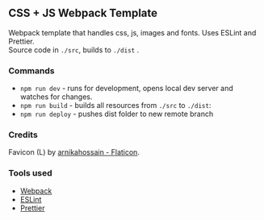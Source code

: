 ## CSS + JS Webpack Template

Webpack template that handles css, js, images and fonts.
Uses ESLint and Prettier.  
Source code in `./src`, builds to `./dist`
.

### Commands

- `npm run dev` - runs for development, opens local dev server and watches for changes.
- `npm run build` - builds all resources from `./src` to `./dist`:
- `npm run deploy` - pushes dist folder to new remote branch

### Credits

Favicon (L) by [arnikahossain - Flaticon](https://www.flaticon.com/free-icons/letter-l").

### Tools used

- [Webpack](https://webpack.js.org/)
- [ESLint](https://eslint.org/)
- [Prettier](https://prettier.io/)
